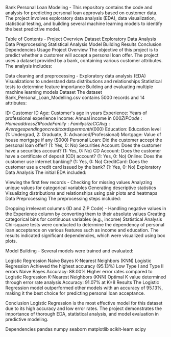Bank Personal Loan Modeling -
This repository contains the code and analysis for predicting personal loan approvals based on customer data. The project involves exploratory data analysis (EDA), data visualization, statistical testing, and building several machine learning models to identify the best predictive model.

Table of Contents - 
Project Overview
Dataset
Exploratory Data Analysis
Data Preprocessing
Statistical Analysis
Model Building
Results
Conclusion
Dependencies
Usage
Project Overview
The objective of this project is to predict whether a customer will accept a personal loan offer. The project uses a dataset provided by a bank, containing various customer attributes. The analysis includes:

Data cleaning and preprocessing - 
Exploratory data analysis (EDA)
Visualizations to understand data distributions and relationships
Statistical tests to determine feature importance
Building and evaluating multiple machine learning models
Dataset
The dataset Bank_Personal_Loan_Modelling.csv contains 5000 records and 14 attributes:

ID: Customer ID
Age: Customer's age in years
Experience: Years of professional experience
Income: Annual income in $000
ZIP Code: Home address ZIP code
Family: Family size
CCAvg: Average spending on credit cards per month ($000)
Education: Education level (1: Undergrad, 2: Graduate, 3: Advanced/Professional)
Mortgage: Value of house mortgage if any ($000)
Personal Loan: Did the customer accept the personal loan offer? (1: Yes, 0: No)
Securities Account: Does the customer have a securities account? (1: Yes, 0: No)
CD Account: Does the customer have a certificate of deposit (CD) account? (1: Yes, 0: No)
Online: Does the customer use internet banking? (1: Yes, 0: No)
CreditCard: Does the customer use a credit card issued by the bank? (1: Yes, 0: No)
Exploratory Data Analysis
The initial EDA included:

Viewing the first few records - 
Checking for missing values
Analyzing unique values for categorical variables
Generating descriptive statistics
Visualizing distributions and relationships using pair plots and heatmaps
Data Preprocessing
The preprocessing steps included:

Dropping irrelevant columns (ID and ZIP Code) - 
Handling negative values in the Experience column by converting them to their absolute values
Creating categorical bins for continuous variables (e.g., income)
Statistical Analysis
Chi-square tests were conducted to determine the dependency of personal loan acceptance on various features such as income and education. The results indicated significant dependencies, which were visualized using box plots.

Model Building - 
Several models were trained and evaluated:

Logistic Regression
Naive Bayes
K-Nearest Neighbors (KNN)
Logistic Regression
Achieved the highest accuracy (95.13%)
Low Type I and Type II errors
Naive Bayes
Accuracy: 88.00%
Higher error rates compared to Logistic Regression
K-Nearest Neighbors (KNN)
Optimal K value determined through error rate analysis
Accuracy: 91.07% at K=8
Results
The Logistic Regression model outperformed other models with an accuracy of 95.13%, making it the best choice for predicting personal loan acceptance.

Conclusion
Logistic Regression is the most effective model for this dataset due to its high accuracy and low error rates. The project demonstrates the importance of thorough EDA, statistical analysis, and model evaluation in predictive modeling.

Dependencies
pandas
numpy
seaborn
matplotlib
scikit-learn
scipy
